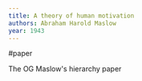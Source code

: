 ```yaml
---
title: A theory of human motivation
authors: Abraham Harold Maslow
year: 1943
---
```

#paper


The OG Maslow's hierarchy paper